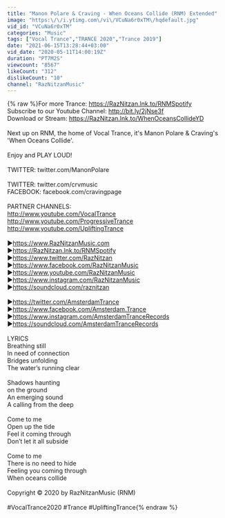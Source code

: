 ```yaml
---
title: "Manon Polare & Craving - When Oceans Collide (RNM) Extended"
image: "https:\/\/i.ytimg.com\/vi\/VCuNa6r0xTM\/hqdefault.jpg"
vid_id: "VCuNa6r0xTM"
categories: "Music"
tags: ["Vocal Trance","TRANCE 2020","Trance 2019"]
date: "2021-06-15T13:28:44+03:00"
vid_date: "2020-05-11T14:00:19Z"
duration: "PT7M2S"
viewcount: "8567"
likeCount: "312"
dislikeCount: "10"
channel: "RazNitzanMusic"
---
```

{% raw %}For more Trance: <a rel="nofollow" target="blank" href="https://RazNitzan.lnk.to/RNMSpotify">https://RazNitzan.lnk.to/RNMSpotify</a><br />Subscribe to our Youtube Channel: <a rel="nofollow" target="blank" href="http://bit.ly/2jNse3f">http://bit.ly/2jNse3f</a><br />Download or Stream: <a rel="nofollow" target="blank" href="https://RazNitzan.lnk.to/WhenOceansCollideYD">https://RazNitzan.lnk.to/WhenOceansCollideYD</a><br /><br />Next up on RNM, the home of Vocal Trance, it's Manon Polare &amp; Craving's 'When Oceans Collide'.<br /><br />Enjoy and PLAY LOUD!<br /><br />TWITTER: twitter.com/ManonPolare<br /><br />TWITTER: twitter.com/crvmusic<br />FACEBOOK: facebook.com/cravingpage<br /><br />PARTNER CHANNELS:<br /><a rel="nofollow" target="blank" href="http://www.youtube.com/VocalTrance">http://www.youtube.com/VocalTrance</a><br /><a rel="nofollow" target="blank" href="http://www.youtube.com/ProgressiveTrance">http://www.youtube.com/ProgressiveTrance</a><br /><a rel="nofollow" target="blank" href="http://www.youtube.com/UpliftingTrance">http://www.youtube.com/UpliftingTrance</a><br /><br />▶<a rel="nofollow" target="blank" href="https://www.RazNitzanMusic.com">https://www.RazNitzanMusic.com</a><br />▶<a rel="nofollow" target="blank" href="https://RazNitzan.lnk.to/RNMSpotify">https://RazNitzan.lnk.to/RNMSpotify</a><br />▶<a rel="nofollow" target="blank" href="https://www.twitter.com/RazNitzan">https://www.twitter.com/RazNitzan</a><br />▶<a rel="nofollow" target="blank" href="https://www.facebook.com/RazNitzanMusic">https://www.facebook.com/RazNitzanMusic</a><br />▶<a rel="nofollow" target="blank" href="https://www.youtube.com/RazNitzanMusic">https://www.youtube.com/RazNitzanMusic</a> <br />▶<a rel="nofollow" target="blank" href="https://www.instagram.com/RazNitzanMusic">https://www.instagram.com/RazNitzanMusic</a><br />▶<a rel="nofollow" target="blank" href="https://soundcloud.com/raznitzan">https://soundcloud.com/raznitzan</a><br /><br />▶<a rel="nofollow" target="blank" href="https://twitter.com/AmsterdamTrance">https://twitter.com/AmsterdamTrance</a><br />▶<a rel="nofollow" target="blank" href="https://www.facebook.com/Amsterdam.Trance">https://www.facebook.com/Amsterdam.Trance</a><br />▶<a rel="nofollow" target="blank" href="https://www.instagram.com/AmsterdamTranceRecords">https://www.instagram.com/AmsterdamTranceRecords</a><br />▶<a rel="nofollow" target="blank" href="https://soundcloud.com/AmsterdamTranceRecords">https://soundcloud.com/AmsterdamTranceRecords</a><br /><br />LYRICS<br />Breathing still <br />In need of connection <br />Bridges unfolding <br />The water’s running clear <br /><br />Shadows haunting <br />on the ground <br />An emerging sound <br />A calling from the deep <br /><br />Come to me <br />Open up the tide <br />Feel it coming through <br />Don’t let it all subside <br /><br />Come to me <br />There is no need to hide <br />Feeling you coming through <br />When oceans collide  <br /><br />Copyright © 2020 by RazNitzanMusic (RNM)<br /><br />#VocalTrance2020 #Trance #UpliftingTrance{% endraw %}
